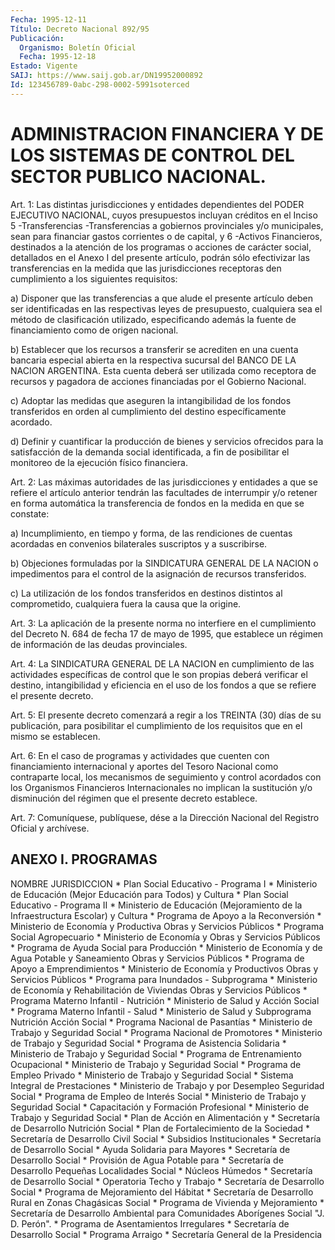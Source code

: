 ```yaml
---
Fecha: 1995-12-11
Título: Decreto Nacional 892/95
Publicación:
  Organismo: Boletín Oficial
  Fecha: 1995-12-18
Estado: Vigente
SAIJ: https://www.saij.gob.ar/DN19952000892
Id: 123456789-0abc-298-0002-5991soterced
---
```

# ADMINISTRACION FINANCIERA Y DE LOS SISTEMAS DE CONTROL DEL SECTOR PUBLICO NACIONAL.

<a id="1"></a>
Art. 1: Las  distintas  jurisdicciones y entidades dependientes del PODER EJECUTIVO NACIONAL,  cuyos presupuestos incluyan créditos en  el  Inciso  5  -Transferencias  -Transferencias    a  gobiernos provinciales y/o municipales, sean para financiar gastos corrientes o de capital, y 6 -Activos Financieros, destinados a la atención de los programas o acciones de carácter social, detallados en el Anexo I del presente artículo, podrán sólo efectivizar las transferencias en  la medida que las jurisdicciones receptoras den cumplimiento  a los siguientes requisitos:

a) Disponer que las transferencias a que alude el presente artículo deben  ser  identificadas  en las respectivas leyes de presupuesto, cualquiera sea el método de  clasificación utilizado, especificando además  la  fuente  de  financiamiento   como  de  origen  nacional.

b) Establecer que los recursos a transferir  se  acrediten  en  una cuenta  bancaria  especial  abierta  en  la respectiva sucursal del BANCO DE LA NACION ARGENTINA. Esta cuenta deberá ser utilizada como receptora  de recursos y pagadora de acciones  financiadas  por  el Gobierno Nacional.

c) Adoptar las medidas que aseguren la intangibilidad de los fondos transferidos  en  orden al cumplimiento del destino específicamente acordado.

d)  Definir y cuantificar  la  producción  de  bienes  y  servicios ofrecidos para la satisfacción de la demanda social identificada, a fin de  posibilitar  el monitoreo de la ejecución físico financiera.

<a id="2"></a>
Art. 2: Las máximas autoridades de las jurisdicciones y entidades a que  se refiere el artículo  anterior  tendrán  las  facultades  de interrumpir  y/o  retener  en  forma automática la transferencia de fondos en la medida en que se constate:

a) Incumplimiento, en tiempo y forma, de las rendiciones de cuentas acordadas  en  convenios bilaterales  suscriptos  y  a  suscribirse.

b) Objeciones formuladas  por la SINDICATURA GENERAL DE LA NACION o impedimentos  para  el  control    de  la  asignación  de  recursos transferidos.

c) La utilización de los fondos transferidos  en destinos distintos al  comprometido,  cualquiera  fuera  la  causa  que    la  origine.

<a id="3"></a>
Art.  3: La  aplicación de la presente norma no interfiere en  el cumplimiento del  Decreto  N. 684  de fecha 17 de mayo de 1995, que establece  un régimen de información  de  las  deudas  provinciales.

<a id="4"></a>
Art. 4: La SINDICATURA  GENERAL DE LA NACION en cumplimiento de las actividades  específicas de  control  que  le  son  propias  deberá verificar el destino,  intangibilidad y eficiencia en el uso de los fondos a que se refiere el presente decreto.

<a id="5"></a>
Art. 5: El presente decreto  comenzará  a  regir a los TREINTA (30) días  de su publicación, para posibilitar el  cumplimiento  de  los requisitos que en el mismo se establecen.

<a id="6"></a>
Art. 6: En  el  caso  de  programas  y actividades que cuenten con financiamiento internacional y aportes  del  Tesoro  Nacional  como contraparte    local,  los  mecanismos  de  seguimiento  y  control acordados  con  los    Organismos  Financieros  Internacionales  no implican la sustitución y/o disminución del régimen que el presente decreto establece.

<a id="7"></a>
Art. 7: Comuníquese, publíquese,  dése  a la Dirección Nacional del Registro Oficial y archívese.

## ANEXO I. PROGRAMAS

<a id="1"></a>
NOMBRE                                    JURISDICCION * Plan Social Educativo - Programa I           * Ministerio de Educación (Mejor Educación para Todos)                    y Cultura  * Plan Social Educativo - Programa II          * Ministerio de Educación (Mejoramiento de la Infraestructura Escolar)    y Cultura  * Programa de Apoyo a la Reconversión          * Ministerio de Economía y  Productiva                                     Obras y Servicios Públicos  * Programa Social Agropecuario                 * Ministerio de Economía y                                                 Obras y Servicios Públicos  * Programa de Ayuda Social para Producción     * Ministerio de Economía y  de Agua Potable y Saneamiento                  Obras y Servicios Públicos  * Programa de Apoyo a Emprendimientos          * Ministerio de Economía y  Productivos                                    Obras y Servicios Públicos  * Programa para Inundados - Subprograma        * Ministerio de Economía y  Rehabilitación de Viviendas                    Obras y Servicios Públicos  * Programa Materno Infantil - Nutrición        * Ministerio de Salud y                                                 Acción Social  * Programa Materno Infantil - Salud            * Ministerio de Salud y  Subprograma Nutrición                          Acción Social  * Programa Nacional de Pasantías               * Ministerio de Trabajo y                                                 Seguridad Social  * Programa Nacional de Promotores              * Ministerio de Trabajo y                                                 Seguridad Social  * Programa de Asistencia Solidaria             * Ministerio de Trabajo y                                                 Seguridad Social  * Programa de Entrenamiento Ocupacional        * Ministerio de Trabajo y                                                 Seguridad Social  * Programa de Empleo Privado                   * Ministerio de Trabajo y                                                 Seguridad Social  * Sistema Integral de Prestaciones             * Ministerio de Trabajo y  por Desempleo                                  Seguridad Social  * Programa de Empleo de Interés Social         * Ministerio de Trabajo y                                                 Seguridad Social  * Capacitación y Formación Profesional         * Ministerio de Trabajo y                                                 Seguridad Social  * Plan de Acción en Alimentación y             * Secretaría de Desarrollo   Nutrición                                      Social   * Plan de Fortalecimiento de la Sociedad       * Secretaría de Desarrollo  Civil                                          Social  * Subsidios Institucionales                    * Secretaría de Desarrollo                                                 Social   * Ayuda Solidaria para Mayores                 * Secretaría de Desarrollo                                                 Social   * Provisión de Agua Potable para               * Secretaría de Desarrollo  Pequeñas Localidades                           Social  * Núcleos Húmedos                              * Secretaría de Desarrollo                                                 Social  * Operatoria Techo y Trabajo                   * Secretaría de Desarrollo                                                 Social  * Programa de Mejoramiento del Hábitat         * Secretaría de Desarrollo  Rural en Zonas Chagásicas                      Social  * Programa de Vivienda y Mejoramiento          * Secretaría de Desarrollo  Ambiental para Comunidades Aborígenes          Social  "J. D. Perón".   * Programa de Asentamientos Irregulares        * Secretaría de Desarrollo                                                 Social  * Programa Arraigo                             * Secretaría General de la                                                  Presidencia